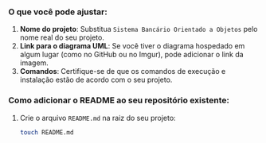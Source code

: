 
### O que você pode ajustar:

1. **Nome do projeto**: Substitua `Sistema Bancário Orientado a Objetos` pelo nome real do seu projeto.
2. **Link para o diagrama UML**: Se você tiver o diagrama hospedado em algum lugar (como no GitHub ou no Imgur), pode adicionar o link da imagem.
3. **Comandos**: Certifique-se de que os comandos de execução e instalação estão de acordo com o seu projeto.

### Como adicionar o README ao seu repositório existente:

1. Crie o arquivo `README.md` na raiz do seu projeto:
   
   ```bash
   touch README.md
